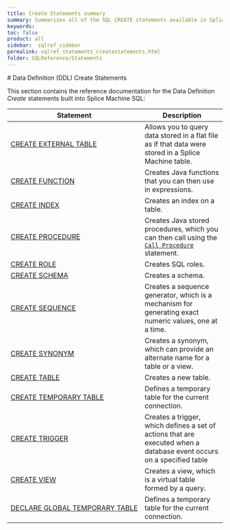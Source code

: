 ```yaml
---
title: Create Statements summary
summary: Summarizes all of the SQL CREATE statements available in Splice Machine SQL.
keywords:
toc: false
product: all
sidebar:  sqlref_sidebar
permalink: sqlref_statements_createstatements.html
folder: SQLReference/Statements
---
```

<section>
<div class="TopicContent" data-swiftype-index="true" markdown="1">
# Data Definition (DDL) Create Statements

This section contains the reference documentation for the Data
Definition *Create* statements built into Splice Machine SQL:

<table summary="Summary table with links to and descriptions of data definition CREATE statement topics">
                <col />
                <col />
                <thead>
                    <tr>
                        <th>Statement</th>
                        <th>Description</th>
                    </tr>
                </thead>
                <tbody>
                    <tr>
                        <td class="CodeFont"><a href="sqlref_statements_createexternaltable.html">CREATE EXTERNAL TABLE</a>
                        </td>
                        <td>Allows you to query data stored in a flat file as if that data were stored in a Splice Machine table.</td>
                    </tr>
                    <tr>
                        <td class="CodeFont"><a href="sqlref_statements_createfunction.html">CREATE FUNCTION</a>
                        </td>
                        <td>Creates Java functions that you can then use in expressions. </td>
                    </tr>
                    <tr>
                        <td class="CodeFont"><a href="sqlref_statements_createindex.html">CREATE INDEX</a>
                        </td>
                        <td>Creates an index on a table.</td>
                    </tr>
                    <tr>
                        <td class="CodeFont"><a href="sqlref_statements_createprocedure.html">CREATE PROCEDURE</a>
                        </td>
                        <td>Creates Java stored
		procedures, which you can then call using the <a href="sqlref_statements_callprocedure.html"><code>Call Procedure</code></a> statement.</td>
                    </tr>
                    <tr>
                        <td class="CodeFont"><a href="sqlref_statements_createrole.html">CREATE ROLE</a>
                        </td>
                        <td>Creates SQL roles.</td>
                    </tr>
                    <tr>
                        <td class="CodeFont"><a href="sqlref_statements_createschema.html">CREATE SCHEMA</a>
                        </td>
                        <td>Creates a schema.</td>
                    </tr>
                    <tr>
                        <td class="CodeFont"><a href="sqlref_statements_createsequence.html">CREATE SEQUENCE</a>
                        </td>
                        <td>Creates a sequence generator, which is
		a mechanism for generating exact numeric values, one at a time.</td>
                    </tr>
                    <tr>
                        <td class="CodeFont"><a href="sqlref_statements_createsynonym.html">CREATE SYNONYM</a>
                        </td>
                        <td> Creates a synonym, which can provide an alternate name
for a table or a view.
</td>
                    </tr>
                    <tr>
                        <td class="CodeFont"><a href="sqlref_statements_createtable.html">CREATE TABLE</a>
                        </td>
                        <td>Creates a new table.</td>
                    </tr>
                    <tr>
                        <td class="CodeFont"><a href="sqlref_statements_createtemptable.html">CREATE TEMPORARY TABLE</a>
                        </td>
                        <td>Defines a temporary table for the current connection.</td>
                    </tr>
                    <tr>
                        <td class="CodeFont"><a href="sqlref_statements_createtrigger.html">CREATE TRIGGER</a>
                        </td>
                        <td>Creates a trigger, which defines a set of actions that are executed when a database event occurs on a specified table</td>
                    </tr>
                    <tr>
                        <td class="CodeFont"><a href="sqlref_statements_createview.html">CREATE VIEW</a>
                        </td>
                        <td>Creates a view, which is a virtual table formed by a query.</td>
                    </tr>
                    <tr>
                        <td class="CodeFont"><a href="sqlref_statements_globaltemptable.html">DECLARE GLOBAL TEMPORARY TABLE</a>
                        </td>
                        <td>Defines a temporary table for the current connection.</td>
                    </tr>
                </tbody>
            </table>
</div>
</section>

